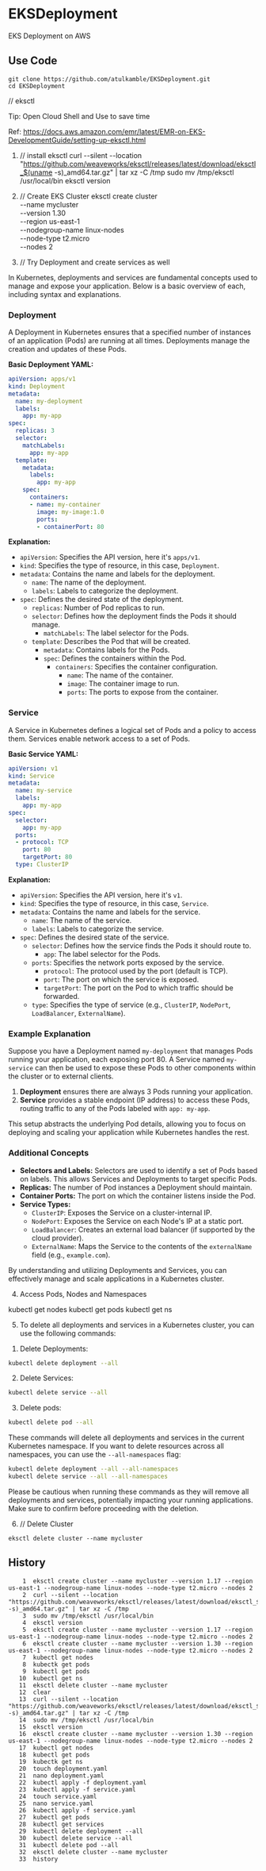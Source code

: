 # EKSDeployment
EKS Deployment on AWS

## Use Code
```
git clone https://github.com/atulkamble/EKSDeployment.git
cd EKSDeployment
```

// eksctl

Tip: Open Cloud Shell and Use to save time

Ref: https://docs.aws.amazon.com/emr/latest/EMR-on-EKS-DevelopmentGuide/setting-up-eksctl.html

1) // install eksctl
curl --silent --location "https://github.com/weaveworks/eksctl/releases/latest/download/eksctl_$(uname -s)_amd64.tar.gz" | tar xz -C /tmp
sudo mv /tmp/eksctl /usr/local/bin
eksctl version

2) // Create EKS Cluster
eksctl create cluster \
--name mycluster \
--version 1.30 \
--region us-east-1 \
--nodegroup-name linux-nodes \
--node-type t2.micro \
--nodes 2

3) // Try Deployment and create services as well

In Kubernetes, deployments and services are fundamental concepts used to manage and expose your application. Below is a basic overview of each, including syntax and explanations.

### Deployment

A Deployment in Kubernetes ensures that a specified number of instances of an application (Pods) are running at all times. Deployments manage the creation and updates of these Pods.

**Basic Deployment YAML:**

```yaml
apiVersion: apps/v1
kind: Deployment
metadata:
  name: my-deployment
  labels:
    app: my-app
spec:
  replicas: 3
  selector:
    matchLabels:
      app: my-app
  template:
    metadata:
      labels:
        app: my-app
    spec:
      containers:
      - name: my-container
        image: my-image:1.0
        ports:
        - containerPort: 80
```

**Explanation:**
- `apiVersion`: Specifies the API version, here it's `apps/v1`.
- `kind`: Specifies the type of resource, in this case, `Deployment`.
- `metadata`: Contains the name and labels for the deployment.
  - `name`: The name of the deployment.
  - `labels`: Labels to categorize the deployment.
- `spec`: Defines the desired state of the deployment.
  - `replicas`: Number of Pod replicas to run.
  - `selector`: Defines how the deployment finds the Pods it should manage.
    - `matchLabels`: The label selector for the Pods.
  - `template`: Describes the Pod that will be created.
    - `metadata`: Contains labels for the Pods.
    - `spec`: Defines the containers within the Pod.
      - `containers`: Specifies the container configuration.
        - `name`: The name of the container.
        - `image`: The container image to run.
        - `ports`: The ports to expose from the container.

### Service

A Service in Kubernetes defines a logical set of Pods and a policy to access them. Services enable network access to a set of Pods.

**Basic Service YAML:**

```yaml
apiVersion: v1
kind: Service
metadata:
  name: my-service
  labels:
    app: my-app
spec:
  selector:
    app: my-app
  ports:
  - protocol: TCP
    port: 80
    targetPort: 80
  type: ClusterIP
```

**Explanation:**
- `apiVersion`: Specifies the API version, here it's `v1`.
- `kind`: Specifies the type of resource, in this case, `Service`.
- `metadata`: Contains the name and labels for the service.
  - `name`: The name of the service.
  - `labels`: Labels to categorize the service.
- `spec`: Defines the desired state of the service.
  - `selector`: Defines how the service finds the Pods it should route to.
    - `app`: The label selector for the Pods.
  - `ports`: Specifies the network ports exposed by the service.
    - `protocol`: The protocol used by the port (default is TCP).
    - `port`: The port on which the service is exposed.
    - `targetPort`: The port on the Pod to which traffic should be forwarded.
  - `type`: Specifies the type of service (e.g., `ClusterIP`, `NodePort`, `LoadBalancer`, `ExternalName`).

### Example Explanation

Suppose you have a Deployment named `my-deployment` that manages Pods running your application, each exposing port 80. A Service named `my-service` can then be used to expose these Pods to other components within the cluster or to external clients.

1. **Deployment** ensures there are always 3 Pods running your application.
2. **Service** provides a stable endpoint (IP address) to access these Pods, routing traffic to any of the Pods labeled with `app: my-app`.

This setup abstracts the underlying Pod details, allowing you to focus on deploying and scaling your application while Kubernetes handles the rest.

### Additional Concepts

- **Selectors and Labels:** Selectors are used to identify a set of Pods based on labels. This allows Services and Deployments to target specific Pods.
- **Replicas:** The number of Pod instances a Deployment should maintain.
- **Container Ports:** The port on which the container listens inside the Pod.
- **Service Types:** 
  - `ClusterIP`: Exposes the Service on a cluster-internal IP.
  - `NodePort`: Exposes the Service on each Node's IP at a static port.
  - `LoadBalancer`: Creates an external load balancer (if supported by the cloud provider).
  - `ExternalName`: Maps the Service to the contents of the `externalName` field (e.g., `example.com`).

By understanding and utilizing Deployments and Services, you can effectively manage and scale applications in a Kubernetes cluster.

4) Access Pods, Nodes and Namespaces

kubectl get nodes
kubectl get pods
kubectl get ns

5) To delete all deployments and services in a Kubernetes cluster, you can use the following commands:

1. Delete Deployments:
```bash
kubectl delete deployment --all
```

2. Delete Services:
```bash
kubectl delete service --all
```

3. Delete pods:
```bash
kubectl delete pod --all
```

These commands will delete all deployments and services in the current Kubernetes namespace. If you want to delete resources across all namespaces, you can use the `--all-namespaces` flag:

```bash
kubectl delete deployment --all --all-namespaces
kubectl delete service --all --all-namespaces
```

Please be cautious when running these commands as they will remove all deployments and services, potentially impacting your running applications. Make sure to confirm before proceeding with the deletion.


6) // Delete Cluster

```
eksctl delete cluster --name mycluster
```
## History
```
    1  eksctl create cluster --name mycluster --version 1.17 --region us-east-1 --nodegroup-name linux-nodes --node-type t2.micro --nodes 2
    2  curl --silent --location "https://github.com/weaveworks/eksctl/releases/latest/download/eksctl_$(uname -s)_amd64.tar.gz" | tar xz -C /tmp
    3  sudo mv /tmp/eksctl /usr/local/bin
    4  eksctl version
    5  eksctl create cluster --name mycluster --version 1.17 --region us-east-1 --nodegroup-name linux-nodes --node-type t2.micro --nodes 2
    6  eksctl create cluster --name mycluster --version 1.30 --region us-east-1 --nodegroup-name linux-nodes --node-type t2.micro --nodes 2
    7  kubectl get nodes
    8  kubectk get pods
    9  kubectl get pods
   10  kubectl get ns
   11  eksctl delete cluster --name mycluster
   12  clear
   13  curl --silent --location "https://github.com/weaveworks/eksctl/releases/latest/download/eksctl_$(uname -s)_amd64.tar.gz" | tar xz -C /tmp
   14  sudo mv /tmp/eksctl /usr/local/bin
   15  eksctl version
   16  eksctl create cluster --name mycluster --version 1.30 --region us-east-1 --nodegroup-name linux-nodes --node-type t2.micro --nodes 2
   17  kubectl get nodes
   18  kubectl get pods
   19  kubectk get ns
   20  touch deployment.yaml
   21  nano deployment.yaml
   22  kubectl apply -f deployment.yaml
   23  kubectl apply -f service.yaml
   24  touch service.yaml
   25  nano service.yaml
   26  kubectl apply -f service.yaml
   27  kubectl get pods
   28  kubectl get services
   29  kubectl delete deployment --all
   30  kubectl delete service --all
   31  kubectl delete pod --all
   32  eksctl delete cluster --name mycluster
   33  history
```
